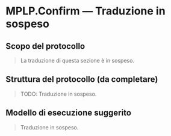 # MPLP.Confirm — Traduzione in sospeso

## Scopo del protocollo
> La traduzione di questa sezione è in sospeso.

## Struttura del protocollo (da completare)
> TODO: Traduzione in sospeso.

## Modello di esecuzione suggerito
> Traduzione in sospeso.
